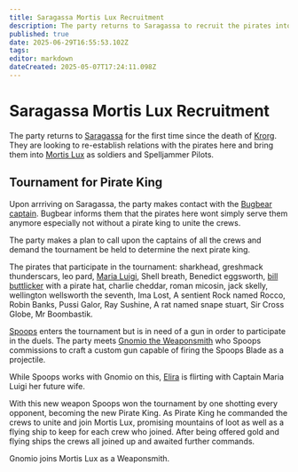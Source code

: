 ```yaml
---
title: Saragassa Mortis Lux Recruitment
description: The party returns to Saragassa to recruit the pirates into Mortis Lux
published: true
date: 2025-06-29T16:55:53.102Z
tags: 
editor: markdown
dateCreated: 2025-05-07T17:24:11.098Z
---
```


# Saragassa Mortis Lux Recruitment
The party returns to [Saragassa](/locations/Mardun/Saragassa) for the first time since the death of [Krorg](/characters/krorg). They are looking to re-establish relations with the pirates here and bring them into [Mortis Lux](/organizations/mortis-lux) as soldiers and Spelljammer Pilots. 

## Tournament for Pirate King
Upon arrriving on Saragassa, the party makes contact with the [Bugbear captain](/characters/bugbear-captain). Bugbear informs them that the pirates here wont simply serve them anymore especially not without a pirate king to unite the crews. 

The party makes a plan to call upon the captains of all the crews and demand the tournament be held to determine the next pirate king.

The pirates that participate in the tournament: sharkhead, greshmack thunderscars, leo pard, [Maria Luigi](/characters/maria-luigi), Shell breath, Benedict eggsworth, [bill buttlicker](/characters/Bill-Buttlicker) with a pirate hat, charlie cheddar, roman micosin, jack skelly, wellington wellsworth the seventh, Ima Lost, A sentient Rock named Rocco, Robin Banks, Pussi Galor, Ray Sushine, A rat named snape stuart, Sir Cross Globe, Mr Boombastik.

[Spoops](/characters/spoops) enters the tournament but is in need of a gun in order to participate in the duels. The party meets [Gnomio the Weaponsmith](/characters/gnomio) who Spoops commissions to craft a custom gun capable of firing the Spoops Blade as a projectile.

While Spoops works with Gnomio on this, [Elira](/characters/elira) is flirting with Captain Maria Luigi her future wife.

With this new weapon Spoops won the tournament by one shotting every opponent, becoming the new Pirate King. As Pirate King he commanded the crews to unite and join Mortis Lux, promising mountains of loot as well as a flying ship to keep for each crew who joined. After being offered gold and flying ships the crews all joined up and awaited further commands.

Gnomio joins Mortis Lux as a Weaponsmith.